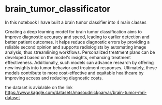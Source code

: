 # brain_tumor_classificator

In this notebook I have built a brain tumor classifier into 4 main classes

Creating a deep learning model for brain tumor classification aims to improve diagnostic accuracy and speed, leading to earlier detection and better patient outcomes. It helps reduce diagnostic errors by providing a reliable second opinion and supports radiologists by automating image analysis, thus streamlining workflows. Personalized treatment plans can be developed based on the model's insights, enhancing treatment effectiveness. Additionally, such models can advance research by offering new insights into tumor behavior and treatment responses. Ultimately, these models contribute to more cost-effective and equitable healthcare by improving access and reducing diagnostic costs.

the dataset is avialable on the link https://www.kaggle.com/datasets/masoudnickparvar/brain-tumor-mri-dataset 
